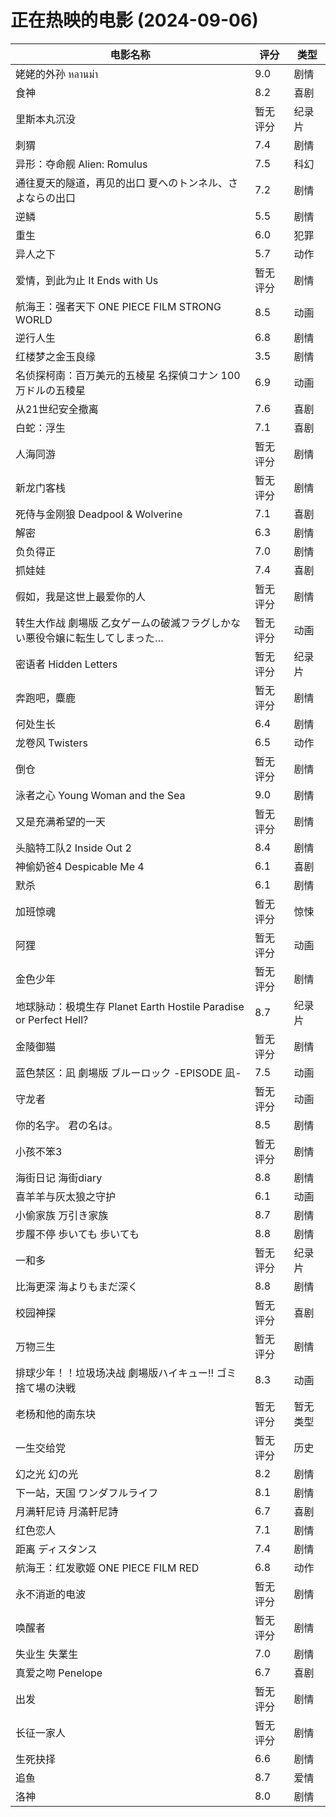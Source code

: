 # 正在热映的电影 (2024-09-06)

| 电影名称 | 评分 | 类型 |
| --- | --- | --- |
| 姥姥的外孙 หลานม่า | 9.0 | 剧情 |
| 食神 | 8.2 | 喜剧 |
| 里斯本丸沉没 | 暂无评分 | 纪录片 |
| 刺猬 | 7.4 | 剧情 |
| 异形：夺命舰 Alien: Romulus | 7.5 | 科幻 |
| 通往夏天的隧道，再见的出口 夏へのトンネル、さよならの出口 | 7.2 | 剧情 |
| 逆鳞 | 5.5 | 剧情 |
| 重生 | 6.0 | 犯罪 |
| 异人之下 | 5.7 | 动作 |
| 爱情，到此为止 It Ends with Us | 暂无评分 | 剧情 |
| 航海王：强者天下 ONE PIECE FILM STRONG WORLD | 8.5 | 动画 |
| 逆行人生 | 6.8 | 剧情 |
| 红楼梦之金玉良缘 | 3.5 | 剧情 |
| 名侦探柯南：百万美元的五棱星 名探偵コナン 100万ドルの五稜星 | 6.9 | 动画 |
| 从21世纪安全撤离 | 7.6 | 喜剧 |
| 白蛇：浮生 | 7.1 | 喜剧 |
| 人海同游 | 暂无评分 | 剧情 |
| 新龙门客栈 | 暂无评分 | 剧情 |
| 死侍与金刚狼 Deadpool & Wolverine | 7.1 | 喜剧 |
| 解密 | 6.3 | 剧情 |
| 负负得正 | 7.0 | 剧情 |
| 抓娃娃 | 7.4 | 喜剧 |
| 假如，我是这世上最爱你的人 | 暂无评分 | 剧情 |
| 转生大作战 劇場版 乙女ゲームの破滅フラグしかない悪役令嬢に転生してしまった… | 暂无评分 | 动画 |
| 密语者 Hidden Letters | 暂无评分 | 纪录片 |
| 奔跑吧，麋鹿 | 暂无评分 | 剧情 |
| 何处生长 | 6.4 | 剧情 |
| 龙卷风 Twisters | 6.5 | 动作 |
| 倒仓 | 暂无评分 | 剧情 |
| 泳者之心 Young Woman and the Sea | 9.0 | 剧情 |
| 又是充满希望的一天 | 暂无评分 | 剧情 |
| 头脑特工队2 Inside Out 2 | 8.4 | 剧情 |
| 神偷奶爸4 Despicable Me 4 | 6.1 | 喜剧 |
| 默杀 | 6.1 | 剧情 |
| 加班惊魂 | 暂无评分 | 惊悚 |
| 阿狸 | 暂无评分 | 动画 |
| 金色少年 | 暂无评分 | 剧情 |
| 地球脉动：极境生存 Planet Earth Hostile Paradise or Perfect Hell? | 8.7 | 纪录片 |
| 金陵御猫 | 暂无评分 | 剧情 |
| 蓝色禁区：凪 劇場版 ブルーロック -EPISODE 凪- | 7.5 | 动画 |
| 守龙者 | 暂无评分 | 动画 |
| 你的名字。 君の名は。 | 8.5 | 剧情 |
| 小孩不笨3 | 暂无评分 | 剧情 |
| 海街日记 海街diary | 8.8 | 剧情 |
| 喜羊羊与灰太狼之守护 | 6.1 | 动画 |
| 小偷家族 万引き家族 | 8.7 | 剧情 |
| 步履不停 歩いても 歩いても | 8.8 | 剧情 |
| 一和多 | 暂无评分 | 纪录片 |
| 比海更深 海よりもまだ深く | 8.8 | 剧情 |
| 校园神探 | 暂无评分 | 喜剧 |
| 万物三生 | 暂无评分 | 剧情 |
| 排球少年！！垃圾场决战 劇場版ハイキュー!! ゴミ捨て場の決戦 | 8.3 | 动画 |
| 老杨和他的南东块 | 暂无评分 | 暂无类型 |
| 一生交给党 | 暂无评分 | 历史 |
| 幻之光 幻の光 | 8.2 | 剧情 |
| 下一站，天国 ワンダフルライフ | 8.1 | 剧情 |
| 月满轩尼诗 月滿軒尼詩 | 6.7 | 喜剧 |
| 红色恋人 | 7.1 | 剧情 |
| 距离 ディスタンス | 7.4 | 剧情 |
| 航海王：红发歌姬 ONE PIECE FILM RED | 6.8 | 动作 |
| 永不消逝的电波 | 暂无评分 | 剧情 |
| 唤醒者 | 暂无评分 | 剧情 |
| 失业生 失業生 | 7.0 | 剧情 |
| 真爱之吻 Penelope | 6.7 | 喜剧 |
| 出发 | 暂无评分 | 剧情 |
| 长征一家人 | 暂无评分 | 剧情 |
| 生死抉择 | 6.6 | 剧情 |
| 追鱼 | 8.7 | 爱情 |
| 洛神 | 8.0 | 剧情 |